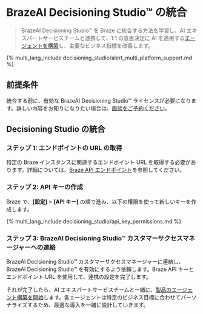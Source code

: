 # BrazeAI Decisioning Studio™ の統合

> BrazeAI Decisioning Studio™ を Braze に統合する方法を学習し、AI エキスパートサービスチームと連携して、1:1 の意思決定に AI を適用する[エージェントを構築]({{site.baseurl}}/user_guide/brazeai/decisioning_studio/building_agents)し、主要なビジネス指標を改善します。

{% multi_lang_include decisioning_studio/alert_multi_platform_support.md %}

## 前提条件

統合する前に、有効な BrazeAI Decisioning Studio™ ライセンスが必要になります。詳しい内容をお知りになりたい場合は、[面談をご予約ください](https://www.braze.com/get-started/)。

## Decisioning Studio の統合

### ステップ 1: エンドポイントの URL の取得

特定の Braze インスタンスに関連するエンドポイント URL を取得する必要があります。詳細については、[Braze API エンドポイント]({{site.baseurl}}/developer_guide/rest_api/basics/#endpoints)を参照してください。

### ステップ 2: API キーの作成

Braze で、**[設定]** > **[API キー]** の順で進み、以下の権限を使って新しいキーを作成します。

{% multi_lang_include decisioning_studio/api_key_permissions.md %}

### ステップ 3: BrazeAI Decisioning Studio™ カスタマーサクセスマネージャーへの連絡

BrazeAI Decisioning Studio™ カスタマーサクセスマネージャーに連絡し、BrazeAI Decisioning Studio™ を有効にするよう依頼します。Braze API キーとエンドポイント URL を使用して、連携の設定を完了します。

それが完了したら、AI エキスパートサービスチームと一緒に、[製品のエージェント構築を開始]({{site.baseurl}}/user_guide/brazeai/decisioning_studio/building_agents)します。各エージェントは特定のビジネス目標に合わせてパーソナライズするため、最適な導入を一緒に設計していきます。
